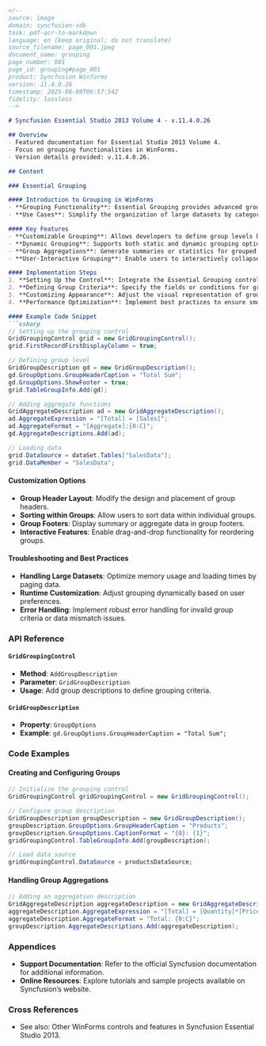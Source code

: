 ```markdown
<!--
source: image
domain: syncfusion-sdk
task: pdf-ocr-to-markdown
language: en (keep original; do not translate)
source_filename: page_001.jpeg
document_name: grouping
page_number: 001
page_id: grouping#page_001
product: Syncfusion Winforms
version: 11.4.0.26
timestamp: 2025-08-09T06:57:54Z
fidelity: lossless
-->

# Syncfusion Essential Studio 2013 Volume 4 - v.11.4.0.26

## Overview
- Featured documentation for Essential Studio 2013 Volume 4.
- Focus on grouping functionalities in WinForms.
- Version details provided: v.11.4.0.26.

## Content

### Essential Grouping

#### Introduction to Grouping in WinForms
- **Grouping Functionality**: Essential Grouping provides advanced grouping and sorting capabilities for WinForms applications.
- **Use Cases**: Simplify the organization of large datasets by categorizing them into logical groups for easier navigation and analysis.

#### Key Features
- **Customizable Grouping**: Allows developers to define group levels based on specific data fields.
- **Dynamic Grouping**: Supports both static and dynamic grouping options for varying data scenarios.
- **Group Aggregations**: Generate summaries or statistics for grouped data, enhancing data insights.
- **User-Interactive Grouping**: Enable users to interactively collapse and expand groups within the application.

#### Implementation Steps
1. **Setting Up the Control**: Integrate the Essential Grouping control into your WinForms project.
2. **Defining Group Criteria**: Specify the fields or conditions for grouping.
3. **Customizing Appearance**: Adjust the visual representation of groups, including headers and summary rows.
4. **Performance Optimization**: Implement best practices to ensure smooth performance with large datasets.

#### Example Code Snippet
```csharp
// Setting up the grouping control
GridGroupingControl grid = new GridGroupingControl();
grid.FirstRecordFirstDisplayColumn = true;

// Defining group level
GridGroupDescription gd = new GridGroupDescription();
gd.GroupOptions.GroupHeaderCaption = "Total Sum";
gd.GroupOptions.ShowFooter = true;
grid.TableGroupInfo.Add(gd);

// Adding aggregate functions
GridAggregateDescription ad = new GridAggregateDescription();
ad.AggregateExpression = "[Total] = [Sales]";
ad.AggregateFormat = "[Aggregate]:{0:C}";
gd.AggregateDescriptions.Add(ad);

// Loading data
grid.DataSource = dataSet.Tables["SalesData"];
grid.DataMember = "SalesData";
```

#### Customization Options
- **Group Header Layout**: Modify the design and placement of group headers.
- **Sorting within Groups**: Allow users to sort data within individual groups.
- **Group Footers**: Display summary or aggregate data in group footers.
- **Interactive Features**: Enable drag-and-drop functionality for reordering groups.

#### Troubleshooting and Best Practices
- **Handling Large Datasets**: Optimize memory usage and loading times by paging data.
- **Runtime Customization**: Adjust grouping dynamically based on user preferences.
- **Error Handling**: Implement robust error handling for invalid group criteria or data mismatch issues.

### API Reference
#### `GridGroupingControl`
- **Method**: `AddGroupDescription`
- **Parameter**: `GridGroupDescription`
- **Usage**: Add group descriptions to define grouping criteria.

#### `GridGroupDescription`
- **Property**: `GroupOptions`
- **Example**: `gd.GroupOptions.GroupHeaderCaption = "Total Sum";`

### Code Examples
#### Creating and Configuring Groups
```csharp
// Initialize the grouping control
GridGroupingControl gridGroupingControl = new GridGroupingControl();

// Configure group description
GridGroupDescription groupDescription = new GridGroupDescription();
groupDescription.GroupOptions.GroupHeaderCaption = "Products";
groupDescription.GroupOptions.CaptionFormat = "{0}: {1}";
gridGroupingControl.TableGroupInfo.Add(groupDescription);

// Load data source
gridGroupingControl.DataSource = productsDataSource;
```

#### Handling Group Aggregations
```csharp
// Adding an aggregation description
GridAggregateDescription aggregateDescription = new GridAggregateDescription();
aggregateDescription.AggregateExpression = "[Total] = [Quantity]*[Price]";
aggregateDescription.AggregateFormat = "Total: {0:C}";
groupDescription.AggregateDescriptions.Add(aggregateDescription);
```

### Appendices
- **Support Documentation**: Refer to the official Syncfusion documentation for additional information.
- **Online Resources**: Explore tutorials and sample projects available on Syncfusion’s website.

### Cross References
- See also: Other WinForms controls and features in Syncfusion Essential Studio 2013.

<!-- tags: [WinForms, Grouping, Data Management, Syncfusion Winforms, Essential Studio, Version 11.4.0.26] keywords: [grouping, grid grouping, data aggregation, dynamic grouping, group headers, summary rows, customization, performance optimization] -->
```